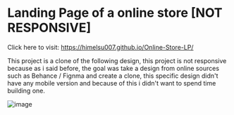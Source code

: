 
<h1> Landing Page of a online store  [NOT RESPONSIVE]</h1>

Click here to visit: https://himelsu007.github.io/Online-Store-LP/

<p> This project is a clone of the following design, this project is not responsive because as i said before, the goal was take a design from online sources such as Behance / Fignma and create a clone, this specific design didn't have any mobile version and because of this i didn't want to spend time building one.  </p>

![image](https://user-images.githubusercontent.com/107801315/218288625-e9803e29-198f-4fa1-a075-df84713f153e.png)
